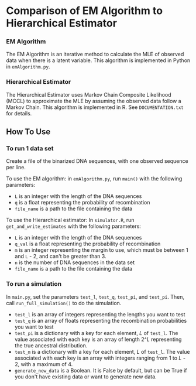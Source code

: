 # Comparison of EM Algorithm to Hierarchical Estimator

### EM Algorithm

The EM Algorithm is an iterative method to calculate the MLE
of observed data when there is a latent variable. This
algorithm is implemented in Python in `emAlgorithm.py`.

### Hierarchical Estimator

The Hierarchical Estimator uses Markov Chain Composite
Likelihood (MCCL) to approximate the MLE by assuming the
observed data follow a Markov Chain. This algorithm is
implemented in R. See `DOCUMENTATION.txt` for details.


## How To Use

### To run 1 data set

Create a file of the binarized DNA sequences, with one observed
sequence per line. 

To use the EM algorithm: in `emAlgorithm.py`, run `main()` with 
the following parameters:
- `L` is an integer with the length of the DNA sequences
- `q` is a float representing the probability of recombination
- `file_name` is a path to the file containing the data

To use the Hierarchical estimator: In `simulator.R`, run 
`get_and_write_estimates` with the following parameters:
- `L` is an integer with the length of the DNA sequences
- `q_val` is a float representing the probability of recombination
- `m` is an integer representing the margin to use, which must be 
between 1 and `L` - 2, and can't be greater than 3.
- `n` is the number of DNA sequences in the data set
- `file_name` is a path to the file containing the data

### To run a simulation

In `main.py`, set the parameters `test_l`, `test_q`, `test_pi`, and
`test_pi`. Then, call `run_full_simulation()` to do the simulation. 
- `test_l` is an array of integers representing the lengths you
want to test
- `test_q` is an array of floats representing the recombination
probabilities you want to test
- `test_pi` is a dictionary with a key for each element, *L* of 
`test_l`. The value associated with each key is an array of length
2^*L* representing the true ancestral distribution.
- `test_m` is a dictionary with a key for each element, *L* of 
`test_l`. The value associated with each key is an array with integers
ranging from 1 to *L -* 2, with a maximum of 4.
- `generate_new_data` is a Boolean. It is False by default, but can be 
True if you don't have existing data or want to generate new data.